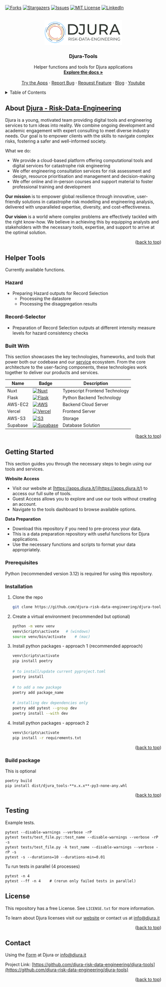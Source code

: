 <a id="readme-top"></a>

<!-- PROJECT SHIELDS -->
<!-- [![Contributors][contributors-shield]][contributors-url] -->
[![Forks][forks-shield]][forks-url]
[![Stargazers][stars-shield]][stars-url]
[![Issues][issues-shield]][issues-url]
[![MIT License][license-shield]][license-url]
[![LinkedIn][linkedin-shield]][linkedin-url]



<!-- PROJECT LOGO -->
<br />
<div align="center">
  <a href="https://www.djura.it" target="_blank" rel="noopener noreferrer">
    <img src="images/djura-logo.png" alt="Logo" width="250" >
  </a>

  <h3 align="center">Djura-Tools</h3>

  <p align="center">
    Helper functions and tools for Djura applications
    <br />
    <a href="https://github.com/djura-risk-data-engineering/djura-tools" target="_blank" rel="noopener noreferrer"><strong>Explore the docs »</strong></a>
    <br />
    <br />
    <a href="https://apps.djura.it/" target="_blank" rel="noopener noreferrer">Try the Apps</a>
    ·
    <a href="https://github.com/djura-risk-data-engineering/djura-tools/issues/new?labels=bug&template=bug-report---.md" target="_blank" rel="noopener noreferrer">Report Bug</a>
    ·
    <a href="https://www.djura.it/get-in-touch" target="_blank" rel="noopener noreferrer">Request Feature</a>
    ·
    <a href="https://www.djura.it/blog" target="_blank" rel="noopener noreferrer">Blog</a>
    ·
    <a href="https://www.youtube.com/@djura-risk-engineering-data/videos" target="_blank" rel="noopener noreferrer">Youtube</a>
  </p>
</div>

<details>
  <summary>Table of Contents</summary>
  <ol>
    <li>
      <a href="#about-the-project">About Djura - Risk-Data-Engineering</a>
      <ul>
        <li><a href="#built-with">Built With</a></li>
      </ul>
    </li>
    <li>
      <a href="#helper-tools">Helper Tools</a>
      <ul>
        <li><a href="#hazard">Hazard</a></li>
        <li><a href="#record-selector">Record-Selector</a></li>
      </ul>
    </li>
    <li>
      <a href="#getting-started">Getting Started</a>
      <ul>
        <li><a href="#prerequisites">Prerequisites</a></li>
        <li><a href="#installation">Installation</a></li>
        <li><a href="#build-package">Build package</a></li>
        <li><a href="#testing">Testing</a></li>
      </ul>
    </li>
    <!-- <li><a href="#roadmap">Roadmap</a></li> -->
    <li><a href="#license">License</a></li>
    <li><a href="#contact">Contact</a></li>
  </ol>
</details>

## About [Djura - Risk-Data-Engineering](https://www.djura.it/)

<!-- [![Djura Screen Shot][product-screenshot]](https://www.djura.it/) -->

Djura is a young, motivated team providing digital tools and engineering services to turn ideas into reality. We combine ongoing development and academic engagement with expert consulting to meet diverse industry needs. Our goal is to empower clients with the skills to navigate complex risks, fostering a safer and well-informed society.


What we do:
* We provide a cloud-based platform offering computational tools and digital services for catastrophe risk engineering
* We offer engineering consultation services for risk assessment and design, resource prioritisation and management and decision-making
* We offer online and in-person courses and support material to foster professional training and development

**Our mission** is to empower global resilience through innovative, user-friendly solutions in catastrophe risk modelling and engineering analysis, delivered with unparalleled expertise, diversity, and cost-effectiveness.

**Our vision** is a world where complex problems are effectively tackled with the right know-how. We believe in achieving this by equipping analysts and stakeholders with the necessary tools, expertise, and support to arrive at the optimal solution.

<p align="right">(<a href="#readme-top">back to top</a>)</p>

## Helper Tools
Currently available functions.

### Hazard
- Preparing Hazard outputs for Record Selection
  - Processing the datastore
  - Processing the disaggregation results

### Record-Selector
- Preparation of Record Selection outputs at different intensity measure levels for hazard consistency checks


### Built With

This section showcases the key technologies, frameworks, and tools that power both our codebase and our [service](https://apps.djura.it) ecosystem. From the core architecture to the user-facing components, these technologies work together to deliver our products and services.

| Name             | Badge                                                                                                                                   | Description                                                                                                                                  |
| ---------------- | --------------------------------------------------------------------------------------------------------------------------------------- | ----------------------------------------------------------------------------------------------------------------------------------------- |
| Nuxt     | [![Nuxt][Nuxt.js]][Nuxt-url]             | Typescript Frontend Technology             |
| Flask     | [![Flask][Flask]][Flask-url]            | Python Backend Technology             |
| AWS-EC2     | [![AWS][AWS]][AWS-url]            | Backend Cloud Server             |
| Vercel     | [![Vercel][Vercel]][Vercel-url]            | Frontend Server             |
| AWS-S3     | [![S3][S3]][S3-url]            | Storage             |
| Supabase     | [![Supabase][Supabase]][Supabase-url]            | Database Solution            |

<p align="right">(<a href="#readme-top">back to top</a>)</p>

## Getting Started

This section guides you through the necessary steps to begin using our tools and services.

**Website Access**

- Visit our website at [https://apps.djura.it/](https://apps.djura.it/) to access our full suite of tools.
- Guest Access allows you to explore and use our tools without creating an account.
- Navigate to the tools dashboard to browse available options.

**Data Preparation**

- Download this repository if you need to pre-process your data.
- This is a data preparation repository with useful functions for Djura applications.
- Use the necessary functions and scripts to format your data appropriately.

### Prerequisites

Python (recommended version 3.12) is required for using this repository. 

### Installation

1. Clone the repo
    ```sh
    git clone https://github.com/djura-risk-data-engineering/djura-tools.git
    ```
3. Create a virtual environment (recommended but optional)
    ```sh
    python -m venv venv
    venv\Scripts\activate   # (windows)
    source venv/bin/activate    # (mac)
    ```
4. Install python packages - approach 1 (recommended approach)
    ```sh
    venv\Scripts\activate
    pip install poetry

    # to install/update current pyproject.toml
    poetry install

    # to add a new package
    poetry add package_name

    # installing dev dependencies only
    poetry add pytest --group dev
    poetry install --with dev
    ```
5. Install python packages - approach 2
    ```sh
    venv\Scripts\activate
    pip install -r requirements.txt
    ```

<p align="right">(<a href="#readme-top">back to top</a>)</p>


### Build package
This is optional

```shell
poetry build
pip install dist/djura_tools-**x.x.x**-py3-none-any.whl
```

<p align="right">(<a href="#readme-top">back to top</a>)</p>

## Testing
Example tests.

```shell
pytest --disable-warnings --verbose -rP
pytest tests/test_file.py::test_name --disable-warnings --verbose -rP -s
pytest tests/test_file.py -k test_name --disable-warnings --verbose -rP -s
pytest -s --durations=10 --durations-min=0.01
```

Tu run tests in parallel (4 processes)
```shell
pytest -n 4
pytest --ff -n 4    # (rerun only failed tests in parallel)
```

## License

This repository has a free License. See `LICENSE.txt` for more information.

To learn about Djura licenses visit our [website](https://www.djura.it/online-platform) or contact us at info@djura.it

<p align="right">(<a href="#readme-top">back to top</a>)</p>


## Contact

Using the [Form](https://www.djura.it/get-in-touch) at Djura or info@djura.it

Project Link: [https://github.com/djura-risk-data-engineering/djura-tools](https://github.com/djura-risk-data-engineering/djura-tools)

<p align="right">(<a href="#readme-top">back to top</a>)</p>


<!-- MARKDOWN LINKS & IMAGES -->
[contributors-shield]: https://img.shields.io/github/contributors/djura-risk-data-engineering/djura-tools.svg?style=for-the-badge
[contributors-url]: https://github.com/djura-risk-data-engineering/djura-tools/graphs/contributors
[forks-shield]: https://img.shields.io/github/forks/djura-risk-data-engineering/djura-tools.svg?style=for-the-badge
[forks-url]: https://github.com/djura-risk-data-engineering/djura-tools/network/members
[stars-shield]: https://img.shields.io/github/stars/djura-risk-data-engineering/djura-tools.svg?style=for-the-badge
[stars-url]: https://github.com/djura-risk-data-engineering/djura-tools/stargazers
[issues-shield]: https://img.shields.io/github/issues/djura-risk-data-engineering/djura-tools.svg?style=for-the-badge
[issues-url]: https://github.com/djura-risk-data-engineering/djura-tools/issues
[license-shield]: https://img.shields.io/github/license/djura-risk-data-engineering/djura-tools.svg?style=for-the-badge
[license-url]: https://github.com/djura-risk-data-engineering/djura-tools/blob/master/LICENSE.txt
[linkedin-shield]: https://img.shields.io/badge/-LinkedIn-black.svg?style=for-the-badge&logo=linkedin&colorB=555
[linkedin-url]: https://www.linkedin.com/company/djura

<!-- [product-screenshot]: temp.png -->
[Nuxt.js]: https://img.shields.io/badge/Nuxt-002E3B?style=for-the-badge&logo=nuxtdotjs&logoColor=#00DC82
[Nuxt-url]: https://nuxt.com/
[Vercel]: https://img.shields.io/badge/vercel-%23000000.svg?style=for-the-badge&logo=vercel&logoColor=white
[Vercel-url]: https://vercel.com/
[Flask]: https://img.shields.io/badge/flask-%23000.svg?style=for-the-badge&logo=flask&logoColor=white
[Flask-url]: https://flask.palletsprojects.com/en/stable/
[AWS]: https://img.shields.io/badge/AWS-%23FF9900.svg?style=for-the-badge&logo=amazon-aws&logoColor=white
[AWS-url]: https://aws.amazon.com/
[S3]: https://img.shields.io/badge/Amazon%20S3-FF9900?style=for-the-badge&logo=amazons3&logoColor=white
[S3-url]: https://aws.amazon.com/
[Supabase]: https://img.shields.io/badge/Supabase-3ECF8E?style=for-the-badge&logo=supabase&logoColor=white
[Supabase-url]: https://supabase.com/
